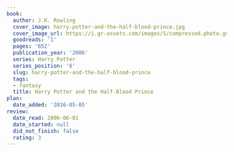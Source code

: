 ```yaml
---
book:
  author: J.K. Rowling
  cover_image: harry-potter-and-the-half-blood-prince.jpg
  cover_image_url: https://i.gr-assets.com/images/S/compressed.photo.goodreads.com/books/1587697303l/1._SX98_.jpg
  goodreads: '1'
  pages: '652'
  publication_year: '2006'
  series: Harry Potter
  series_position: '6'
  slug: harry-potter-and-the-half-blood-prince
  tags:
  - fantasy
  title: Harry Potter and the Half-Blood Prince
plan:
  date_added: '2016-05-05'
review:
  date_read: 2006-06-01
  date_started: null
  did_not_finish: false
  rating: 3
---
```

